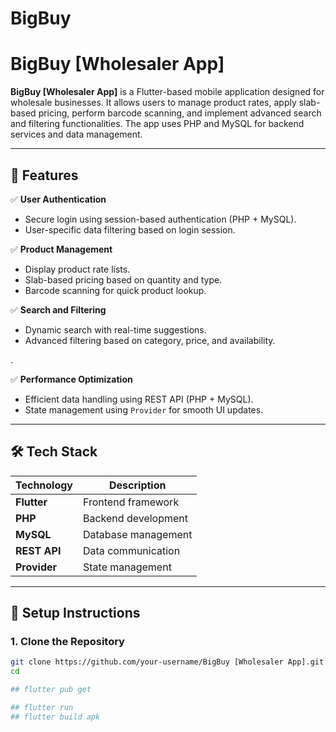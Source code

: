 # BigBuy
# BigBuy [Wholesaler App]

**BigBuy [Wholesaler App]** is a Flutter-based mobile application designed for wholesale businesses. It allows users to manage product rates, apply slab-based pricing, perform barcode scanning, and implement advanced search and filtering functionalities. The app uses PHP and MySQL for backend services and data management.

---

## 🚀 **Features**
✅ **User Authentication**  
- Secure login using session-based authentication (PHP + MySQL).  
- User-specific data filtering based on login session.  

✅ **Product Management**  
- Display product rate lists.  
- Slab-based pricing based on quantity and type.  
- Barcode scanning for quick product lookup.  

✅ **Search and Filtering**  
- Dynamic search with real-time suggestions.  
- Advanced filtering based on category, price, and availability.  

.  

✅ **Performance Optimization**  
- Efficient data handling using REST API (PHP + MySQL).  
- State management using `Provider` for smooth UI updates.  

---

## 🛠️ **Tech Stack**
| Technology | Description |
|------------|-------------|
| **Flutter** | Frontend framework |
| **PHP** | Backend development |
| **MySQL** | Database management |
| **REST API** | Data communication |
| **Provider** | State management |

---

## 🌟 **Setup Instructions**
### 1. **Clone the Repository**
```bash
git clone https://github.com/your-username/BigBuy [Wholesaler App].git
cd

## flutter pub get

## flutter run
## flutter build apk
